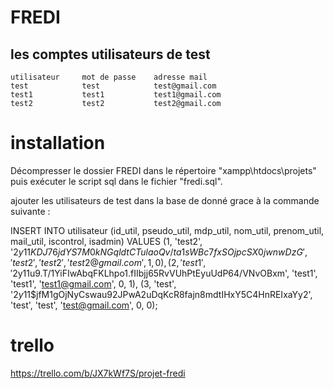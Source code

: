 # FREDI


## les comptes utilisateurs de test

    utilisateur     mot de passe    adresse mail
    test            test            test@gmail.com
    test1           test1           test1@gmail.com
    test2           test2           test2@gmail.com

# installation 
Décompresser le dossier FREDI dans le répertoire "xampp\htdocs\projets" puis exécuter le script sql dans le fichier "fredi.sql".

ajouter les utilisateurs de test dans la base de donné grace à la commande suivante :

INSERT INTO utilisateur (id_util, pseudo_util, mdp_util, nom_util, prenom_util, mail_util, iscontrol, isadmin)
VALUES
(1, 'test2', '$2y$11$KDJ76jdYS7M0kNGqldtCTulaoQv/ta1sWBc7fxSOjpcSX0jwnwDzG', 'test2', 'test2', 'test2@gmail.com', 1, 0),
(2, 'test1', '$2y$11$u9.T/1YiFIwAbqFKLhpo1.fIIbjj65RvVUhPtEyuUdP64/VNvOBxm', 'test1', 'test1', 'test1@gmail.com', 0, 1),
(3, 'test', '$2y$11$jfM1gOjNyCswau92JPwA2uDqKcR8fajn8mdtIHxY5C4HnREIxaYy2', 'test', 'test', 'test@gmail.com', 0, 0);


# trello
https://trello.com/b/JX7kWf7S/projet-fredi